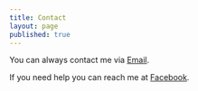 ```yaml
---
title: Contact
layout: page
published: true
---
```


You can always contact me via [Email](mailto:MohamedMagdyAbuMoslam@gmail.com).

If you need help you can reach me at [Facebook](:https://www.facebook.com/M19o0/).




